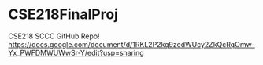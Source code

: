 # CSE218FinalProj
CSE218 SCCC GitHub Repo!
https://docs.google.com/document/d/1RKL2P2kq9zedWUcy2ZkQcRqOmw-Yx_PWFDMWUWwSr-Y/edit?usp=sharing
